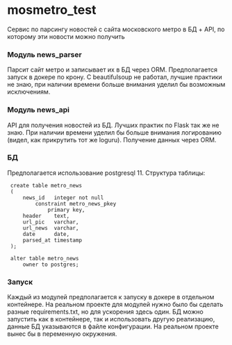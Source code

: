 # mosmetro_test
Сервис по парсингу новостей с сайта московского метро в БД + API, по которому эти новости можно получить

### Модуль news_parser
Парсит сайт метро и записывает их в БД через ORM. Предполагается запуск в докере по крону. C beautifulsoup не работал, лучшие практики не знаю, при наличии времени больше внимания уделил бы возможным исключениям.

### Модуль news_api
API для получения новостей из БД. Лучших практик по Flask так же не знаю. При наличии времени уделил бы больше внимания логированию (видел, как прикрутить тот же loguru). Получение данных через ORM.

### БД
Предполагается использование postgresql 11. Структура таблицы:
```
 create table metro_news
 (
     news_id   integer not null
         constraint metro_news_pkey
             primary key,
     header    text,
     url_pic   varchar,
     url_news  varchar,
     date      date,
     parsed_at timestamp
 );

 alter table metro_news
     owner to postgres;
```

### Запуск
Каждый из модулей предполагается к запуску в докере в отдельном контейнере. На реальном проекте для модулей нужно было бы сделать разные requirements.txt, но для ускорения здесь один. БД можно запустить как в контейнере, так и использовать другую реализацию,
данные БД указываются в файле конфигурации. На реальном проекте вынес бы в переменную окружения.
